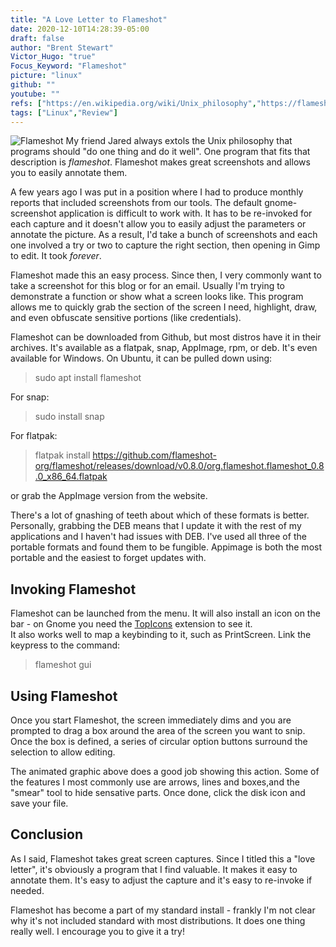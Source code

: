 ```yaml
---
title: "A Love Letter to Flameshot"
date: 2020-12-10T14:28:39-05:00
draft: false
author: "Brent Stewart"
Victor_Hugo: "true"
Focus_Keyword: "Flameshot"
picture: "linux"
github: ""
youtube: ""
refs: ["https://en.wikipedia.org/wiki/Unix_philosophy","https://flameshot.org/"]
tags: ["Linux","Review"]
---
```

![Flameshot](https://flameshot.org/media/animatedUsage.gif#floatright) My friend Jared always extols the Unix philosophy that programs should "do one thing and do it well".  One program that fits that description is _flameshot_.  Flameshot makes great screenshots and allows you to easily annotate them.

A few years ago I was put in a position where I had to produce monthly reports that included screenshots from our tools.  The default gnome-screenshot application is difficult to work with.  It has to be re-invoked for each capture and it doesn't allow you to easily adjust the parameters or annotate the picture.  As a result, I'd take a bunch of screenshots and each one involved a try or two to capture the right section, then opening in Gimp to edit.  It took _forever_.

Flameshot made this an easy process.  Since then, I very commonly want to take a screenshot for this blog or for an email.  Usually I'm trying to demonstrate a function or show what a screen looks like.  This program allows me to quickly grab the section of the screen I need, highlight, draw, and even obfuscate sensitive portions (like credentials).

Flameshot can be downloaded from Github, but most distros have it in their archives.  It's available as a flatpak, snap, AppImage, rpm, or deb.  It's even available for Windows.  On Ubuntu, it can be pulled down using:
> sudo apt install flameshot  

For snap:
> sudo install snap

For flatpak:
>flatpak install https://github.com/flameshot-org/flameshot/releases/download/v0.8.0/org.flameshot.flameshot_0.8.0_x86_64.flatpak  

or grab the AppImage version from the website.

There's a lot of gnashing of teeth about which of these formats is better.  Personally, grabbing the DEB means that I update it with the rest of my applications and I haven't had issues with DEB.  I've used all three of the portable formats and found them to be fungible.  Appimage is both the most portable and the easiest to forget updates with.
 
## Invoking Flameshot
Flameshot can be launched from the menu.  It will also install an icon on the bar - on Gnome you need the [TopIcons](https://extensions.gnome.org/extension/1031/topicons/) extension to see it.  
It also works well to map a keybinding to it, such as PrintScreen.  Link the keypress to the command:
> flameshot gui

## Using Flameshot
Once you start Flameshot, the screen immediately dims and you are prompted to drag a box around the area of the screen you want to snip.  Once the box is defined, a series of circular option buttons surround the selection to allow editing.

The animated graphic above does a good job showing this action.  Some of the features I most commonly use are arrows, lines and boxes,and the "smear" tool to hide sensative parts.  Once done, click the disk icon and save your file.

## Conclusion
As I said, Flameshot takes great screen captures.  Since I titled this a "love letter", it's obviously a program that I find valuable.  It makes it easy to annotate them.  It's easy to adjust the capture and it's easy to re-invoke if needed.

Flameshot has become a part of my standard install - frankly I'm not clear why it's not included standard with most distributions.  It does one thing really well.  I encourage you to give it a try!